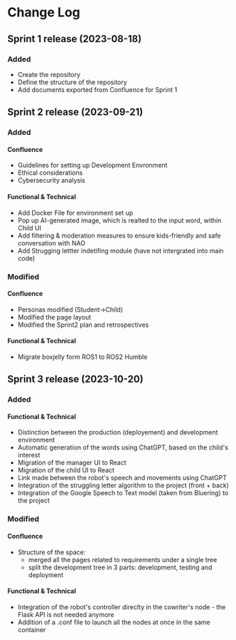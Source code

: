 
# Change Log

## Sprint 1 release (2023-08-18)
### Added
- Create the repository
- Define the structure of the repository
- Add documents exported from Confluence for Sprint 1


## Sprint 2 release (2023-09-21)
### Added
#### Confluence
- Guidelines for setting up Development Envronment
- Ethical considerations
- Cybersecurity analysis

#### Functional & Technical
- Add Docker File for environment set up 
- Pop up AI-generated image, which is realted to the input word, within Child UI
- Add filtering & moderation measures to ensure kids-friendly and safe conversation with NAO
- Add Strugging lettter indetifing module (have not intergrated into main code)
  
### Modified
#### Confluence
- Personas modified (Student->Child)
- Modified the page layout
- Modified the Sprint2 plan and retrospectives
#### Functional & Technical
- Migrate boxjelly form ROS1 to ROS2 Humble


## Sprint 3 release (2023-10-20)
### Added
#### Functional & Technical
- Distinction between the production (deployement) and development environment
- Automatic generation of the words using ChatGPT, based on the child's interest
- Migration of the manager UI to React
- Migration of the child UI to React
- Link made between the robot's speech and movements using ChatGPT
- Integration of the struggling letter algorithm to the project (front + back)
- Integration of the Google Speech to Text model (taken from Bluering) to the project


### Modified
#### Confluence
- Structure of the space:
    - merged all the pages related to requirements under a single tree
    - split the development tree in 3 parts: development, testing and deployment
#### Functional & Technical
- Integration of the robot's controller direclty in the cowriter's node - the Flask API is not needed anymore
- Addition of a .conf file to launch all the nodes at once in the same container
